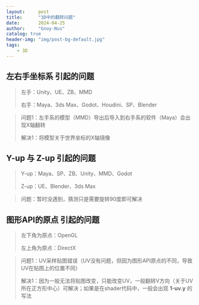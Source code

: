 ```yaml
---
layout:     post
title:      "3D中的翻转问题"
date:       2024-04-25
author:     "Gnoy-Nus"
catalog: true
header-img: "img/post-bg-default.jpg"
tags:
    - 3D
---
```


## 左右手坐标系 引起的问题

> 左手：Unity、UE、ZB、MMD
>
> 右手：Maya、3ds Max、Godot、Houdini、SP、Blender



> 问题1：左手系的模型（MMD）导出后导入到右手系的软件（Maya）会出现X轴翻转
>
> 解决1：将模型关于世界坐标的X轴镜像

## Y-up 与 Z-up 引起的问题

> Y-up：Maya、SP、ZB、Unity、MMD、Godot
>
> Z-up：UE、Blender、3ds Max



> 问题：暂时没遇到，猜测只是需要旋转90度即可解决



## 图形API的原点 引起的问题

> 左下角为原点：OpenGL
>
> 左上角为原点：DirectX



> 问题1：UV采样贴图错误（UV没有问题，但因为图形API原点的不同，导致UV在贴图上的位置不同）
>
> 解决1：因为一般无法将贴图改变，只能改变UV，一般翻转V方向（关于UV所在正方形中心）可解决；如果是在shader代码中，一般会出现 **1-uv.y** 的写法
